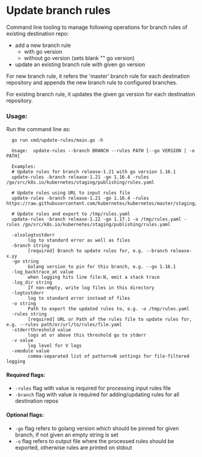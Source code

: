 Update branch rules
===================

Command line tooling to manage following operations for branch rules of existing destination repo:
 - add a new branch rule
    - with go version
    - without go version (sets blank "" go version)
 - update an existing branch rule with given go version

For new branch rule, it refers the 'master' branch rule for each destination repository and appends the new
branch rule to configured branches.

For existing branch rule, it updates the given go version for each destination repository.

### Usage:

Run the command line as:
```
  go run cmd/update-rules/main.go -h

  Usage:  update-rules --branch BRANCH --rules PATH [--go VERSION | -o PATH]

  Examples:
  # Update rules for branch release-1.21 with go version 1.16.1
  update-rules -branch release-1.21 -go 1.16.4 -rules /go/src/k8s.io/kubernetes/staging/publishing/rules.yaml

  # Update rules using URL to input rules file
  update-rules -branch release-1.21 -go 1.16.4 -rules https://raw.githubusercontent.com/kubernetes/kubernetes/master/staging/publishing/rules.yaml

  # Update rules and export to /tmp/rules.yaml
  update-rules -branch release-1.22 -go 1.17.1 -o /tmp/rules.yaml -rules /go/src/k8s.io/kubernetes/staging/publishing/rules.yaml

  -alsologtostderr
    	log to standard error as well as files
  -branch string
    	[required] Branch to update rules for, e.g. --branch release-x.yy
  -go string
    	Golang version to pin for this branch, e.g. --go 1.16.1
  -log_backtrace_at value
    	when logging hits line file:N, emit a stack trace
  -log_dir string
    	If non-empty, write log files in this directory
  -logtostderr
    	log to standard error instead of files
  -o string
    	Path to export the updated rules to, e.g. -o /tmp/rules.yaml
  -rules string
    	[required] URL or Path of the rules file to update rules for, e.g. --rules path/or/url/to/rules/file.yaml
  -stderrthreshold value
    	logs at or above this threshold go to stderr
  -v value
    	log level for V logs
  -vmodule value
    	comma-separated list of pattern=N settings for file-filtered logging
```

#### Required flags:

- `-rules` flag with value is required for processing input rules file
- `-branch` flag with value is required for adding/updating rules for all destination repos

#### Optional flags:

- `-go` flag refers to golang version which should be pinned for given branch, if not given an empty string is set
- `-o` flag refers to output file where the processed rules should be exported, otherwise rules are printed on stdout
